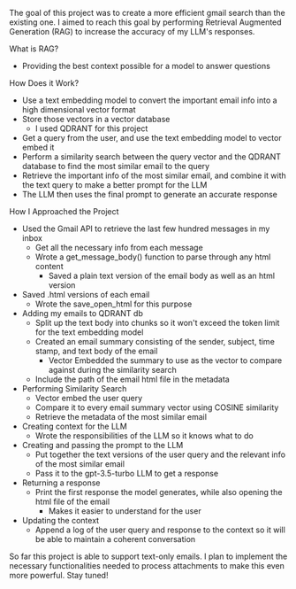 The goal of this project was to create a more efficient gmail search than the existing one. 
I aimed to reach this goal by performing Retrieval Augmented Generation (RAG) to increase the accuracy of my LLM's responses. 

What is RAG?
- Providing the best context possible for a model to answer questions

How Does it Work?
- Use a text embedding model to convert the important email info into a high dimensional vector format
- Store those vectors in a vector database
  - I used QDRANT for this project
- Get a query from the user, and use the text embedding model to vector embed it
- Perform a similarity search between the query vector and the QDRANT database to find the most similar email to the query
- Retrieve the important info of the most similar email, and combine it with the text query to make a better prompt for the LLM
- The LLM then uses the final prompt to generate an accurate response

How I Approached the Project
- Used the Gmail API to retrieve the last few hundred messages in my inbox
   - Get all the necessary info from each message
   - Wrote a get_message_body() function to parse through any html content
      - Saved a plain text version of the email body as well as an html version
- Saved .html versions of each email
   - Wrote the save_open_html for this purpose
- Adding my emails to QDRANT db
   - Split up the text body into chunks so it won't exceed the token limit for the text embedding model
   - Created an email summary consisting of the sender, subject, time stamp, and text body of the email
       - Vector Embedded the summary to use as the vector to compare against during the similarity search
   - Include the path of the email html file in the metadata 
- Performing Similarity Search
   - Vector embed the user query
   - Compare it to every email summary vector using COSINE similarity
   - Retrieve the metadata of the most similar email
- Creating context for the LLM
   - Wrote the responsibilities of the LLM so it knows what to do
- Creating and passing the prompt to the LLM
   - Put together the text versions of the user query and the relevant info of the most similar email
   - Pass it to the gpt-3.5-turbo LLM to get a response
- Returning a response
   - Print the first response the model generates, while also opening the html file of the email
      - Makes it easier to understand for the user
- Updating the context
   - Append a log of the user query and response to the context so it will be able to maintain a coherent conversation

So far this project is able to support text-only emails. I plan to implement the necessary functionalities needed to process attachments to make this even more powerful. Stay tuned!

